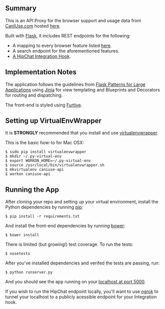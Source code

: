 Summary
-------
This is an API Proxy for the browser support and usage data from [CanIUse.com](http://caniuse.com/) hosted [here](https://github.com/fyrd/caniuse).

Built with [Flask](http://flask.pocoo.org/), it includes REST endpoints for the following: 
* A mapping to every browser feature listed [here](https://github.com/Fyrd/caniuse/tree/master/features-json).
* A search endpoint for the aforementioned features.
* [A HipChat Integration Hook](https://blog.hipchat.com/2015/02/11/build-your-own-integration-with-hipchat/). 

Implementation Notes
--------------------
The application follows the guidelines from [Flask Patterns for Large Applications](http://flask.pocoo.org/docs/patterns/packages/) using [Jinja](http://jinja.pocoo.org/) for view templating and Blueprints and Decorators for routing and dispatching. 

The front-end is styled using [Furtive](http://furtive.co). 

Setting up VirtualEnvWrapper
---------------------
It is **STRONGLY** recommended that you install and use [virtualenvwrapper](http://virtualenvwrapper.readthedocs.org/en/latest/install.html).

This is the basic how-to for Mac OSX:
```
$ sudo pip install virtualenvwrapper
$ mkdir ~/.py-virtual-env
$ export WORKON_HOME=~/.py-virtual-env
$ source /usr/local/bin/virtualenvwrapper.sh
$ mkvirtualenv caniuse-api
$ workon caniuse-api
```

Running the App
---------------
After cloning your repo and setting up your virtual environment, install the Python dependencies by running [pip](https://pip.pypa.io/en/stable/installing/):
```
$ pip install -r requirements.txt
```
And install the front-end dependencies by running [bower](http://bower.io/):
```
$ bower install
```
There is limited (but growing!) test coverage. To run the tests:
```
$ nosetests
```
After you've installed dependencies and verifed the tests are passing, run:
```
$ python runserver.py
```
And you should see the app running on your [localhost at port 5000](http://localhost:5000).

If you wish to run the HipChat endpoint locally, you'll want to use [ngrok](http://ngrok.com/) to tunnel your localhost to a publicly acessible endpoint for your Integration hook. 
